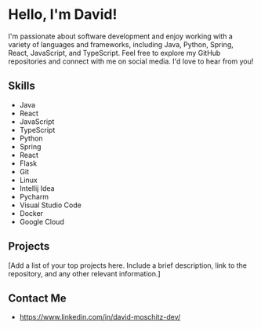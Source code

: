 # Hello, I'm David!

I'm passionate about software development and enjoy working with a variety of languages and frameworks, including Java, Python, Spring, React, JavaScript, and TypeScript.
Feel free to explore my GitHub repositories and connect with me on social media. I'd love to hear from you!

## Skills

- Java
- React
- JavaScript
- TypeScript
- Python
- Spring
- React
- Flask
- Git
- Linux
- Intellij Idea
- Pycharm
- Visual Studio Code
- Docker
- Google Cloud

## Projects

[Add a list of your top projects here. Include a brief description, link to the repository, and any other relevant information.]

## Contact Me

- https://www.linkedin.com/in/david-moschitz-dev/


